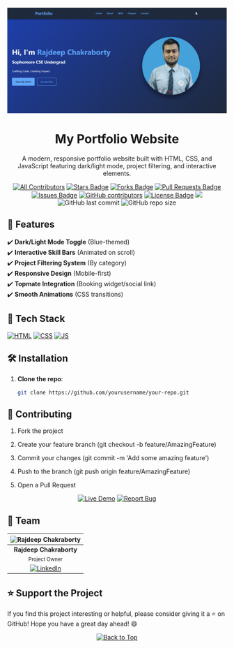 <!-- This is the anchor for the "Back to Top" button -->
<div id="top"></div> 

![Project Preview](/assets/Website_thumbnail.png)


<div align="center">

# My Portfolio Website

A modern, responsive portfolio website built with HTML, CSS, and JavaScript featuring dark/light mode, project filtering, and interactive elements.

<!-- Added Project Stats -->
[![All Contributors](https://img.shields.io/badge/all_contributors-1-orange.svg?style=flat-square)](#contributors-)
<a href="https://github.com/rajdeepchakraborty-rc/portfolio/stargazers"><img src="https://img.shields.io/github/stars/rajdeepchakraborty-rc/portfolio" alt="Stars Badge"/></a>
<a href="https://github.com/rajdeepchakraborty-rc/portfolio/network/members"><img src="https://img.shields.io/github/forks/rajdeepchakraborty-rc/portfolio" alt="Forks Badge"/></a>
<a href="https://github.com/rajdeepchakraborty-rc/portfolio/pulls"><img src="https://img.shields.io/github/issues-pr/rajdeepchakraborty-rc/portfolio" alt="Pull Requests Badge"/></a>
<a href="https://github.com/rajdeepchakraborty-rc/portfolio/issues"><img src="https://img.shields.io/github/issues/rajdeepchakraborty-rc/portfolio" alt="Issues Badge"/></a>
<a href="https://github.com/rajdeepchakraborty-rc/portfolio/graphs/contributors"><img alt="GitHub contributors" src="https://img.shields.io/github/contributors/rajdeepchakraborty-rc/portfolio?color=2b9348"></a>
<a href="https://github.com/rajdeepchakraborty-rc/portfolio/blob/master/LICENSE"><img src="https://img.shields.io/github/license/rajdeepchakraborty-rc/portfolio?color=2b9348" alt="License Badge"/></a>
[![](https://visitcount.itsvg.in/api?id=portfolio&label=Profile%20Views&color=0&icon=5&pretty=true)](https://visitcount.itsvg.in)
![GitHub last commit](https://img.shields.io/github/last-commit/rajdeepchakraborty-rc/portfolio)
![GitHub repo size](https://img.shields.io/github/repo-size/rajdeepchakraborty-rc/portfolio)

</div>




## 🚀 Features

✔️ **Dark/Light Mode Toggle** (Blue-themed)  
✔️ **Interactive Skill Bars** (Animated on scroll)  
✔️ **Project Filtering System** (By category)  
✔️ **Responsive Design** (Mobile-first)  
✔️ **Topmate Integration** (Booking widget/social link)  
✔️ **Smooth Animations** (CSS transitions)  

## 🧰 Tech Stack

<p>
  <a href="https://www.w3schools.com/html/"> <img src="https://img.icons8.com/color/70/000000/html-5--v1.png" alt="HTML" /></a>
  <a href="https://www.w3schools.com/css/"> <img src="https://img.icons8.com/color/70/000000/css3.png" alt="CSS" /></a>
  <a href="https://www.w3schools.com/js/"><img src="https://img.icons8.com/color/70/000000/javascript--v1.png" alt="JS" /></a>
</p>

## 🛠️ Installation

1. **Clone the repo**:
   ```bash
   git clone https://github.com/yourusername/your-repo.git

## 🤝 Contributing

1. Fork the project

2. Create your feature branch (git checkout -b feature/AmazingFeature)

3. Commit your changes (git commit -m 'Add some amazing feature')

4. Push to the branch (git push origin feature/AmazingFeature)

5. Open a Pull Request

<div align="center">

[![Live Demo](https://img.shields.io/badge/-Live%20Demo-brightgreen)](https://portfolio-rajdeepchakraborty-rcs-projects.vercel.app/)
[![Report Bug](https://img.shields.io/badge/-Report%20Bug-red)](https://github.com/rajdeepchakraborty-rc/portfolio/issues)

</div>

## 👻 Team

| ![Rajdeep Chakraborty](https://avatars.githubusercontent.com/u/68934988?v=4&s=80) |
|:--:|
| **Rajdeep Chakraborty** <br> <sub>Project Owner</sub> | 
| [![LinkedIn](https://img.icons8.com/fluency/32/000000/linkedin.png)](https://www.linkedin.com/in/rajdeepchakraborty69/) |

## ⭐️ Support the Project
If you find this project interesting or helpful, please consider giving it a ⭐️ on GitHub! Hope you have a great day ahead! 😄

<!-- Added back to the top button -->
<div align="center">
    <a href="#top">
        <img src="https://img.shields.io/badge/Back%20to%20Top-000000?style=for-the-badge&logo=github&logoColor=white" alt="Back to Top">
    </a>
</div>